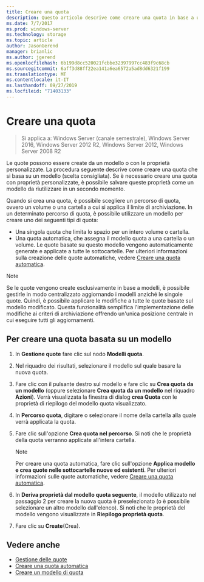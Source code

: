 ```yaml
---
title: Creare una quota
description: Questo articolo descrive come creare una quota in base a un modello
ms.date: 7/7/2017
ms.prod: windows-server
ms.technology: storage
ms.topic: article
author: JasonGerend
manager: brianlic
ms.author: jgerend
ms.openlocfilehash: 6b199d8cc520021fcbbe32397997cc483f9c68cb
ms.sourcegitcommit: 6aff3d88ff22ea141a6ea6572a5ad8dd6321f199
ms.translationtype: MT
ms.contentlocale: it-IT
ms.lasthandoff: 09/27/2019
ms.locfileid: "71403133"
---
```

# <a name="create-a-quota"></a>Creare una quota

> Si applica a: Windows Server (canale semestrale), Windows Server 2016, Windows Server 2012 R2, Windows Server 2012, Windows Server 2008 R2

Le quote possono essere create da un modello o con le proprietà personalizzate. La procedura seguente descrive come creare una quota che si basa su un modello (scelta consigliata). Se è necessario creare una quota con proprietà personalizzate, è possibile salvare queste proprietà come un modello da riutilizzare in un secondo momento.

Quando si crea una quota, è possibile scegliere un percorso di quota, ovvero un volume o una cartella a cui si applica il limite di archiviazione. In un determinato percorso di quota, è possibile utilizzare un modello per creare uno dei seguenti tipi di quota:

-   Una singola quota che limita lo spazio per un intero volume o cartella.
-   Una quota automatica, che assegna il modello quota a una cartella o un volume. Le quote basate su questo modello vengono automaticamente generate e applicate a tutte le sottocartelle. Per ulteriori informazioni sulla creazione delle quote automatiche, vedere [Creare una quota automatica](create-auto-apply-quota.md).


> [!Note]
> Se le quote vengono create esclusivamente in base a modelli, è possibile gestirle in modo centralizzato aggiornando i modelli anziché le singole quote. Quindi, è possibile applicare le modifiche a tutte le quote basate sul modello modificato. Questa funzionalità semplifica l'implementazione delle modifiche ai criteri di archiviazione offrendo un'unica posizione centrale in cui eseguire tutti gli aggiornamenti.

## <a name="to-create-a-quota-that-is-based-on-a-template"></a>Per creare una quota basata su un modello

1.  In **Gestione quote** fare clic sul nodo **Modelli quota**.

2.  Nel riquadro dei risultati, selezionare il modello sul quale basare la nuova quota.

3.  Fare clic con il pulsante destro sul modello e fare clic su **Crea quota da un modello** (oppure selezionare **Crea quota da un modello** nel riquadro **Azioni**). Verrà visualizzata la finestra di dialog **crea Quota** con le proprietà di riepilogo del modello quota visualizzato.

4.  In **Percorso quota**, digitare o selezionare il nome della cartella alla quale verrà applicata la quota.

5.  Fare clic sull'opzione **Crea quota nel percorso**. Si noti che le proprietà della quota verranno applicate all'intera cartella.

     > [!Note]
     > Per creare una quota automatica, fare clic sull'opzione **Applica modello e crea quote nelle sottocartelle nuove ed esistenti**. Per ulteriori informazioni sulle quote automatiche, vedere [Creare una quota automatica](create-auto-apply-quota.md).

6.  In **Deriva proprietà dal modello quota seguente**, il modello utilizzato nel passaggio 2 per creare la nuova quota è preselezionato (o è possibile selezionare un altro modello dall'elenco). Si noti che le proprietà del modello vengono visualizzate in **Riepilogo proprietà quota**.

7.  Fare clic su **Create**(Crea).

## <a name="see-also"></a>Vedere anche

-   [Gestione delle quote](quota-management.md)
-   [Creare una quota automatica](create-auto-apply-quota.md)
-   [Creare un modello di quota](create-quota-template.md)



